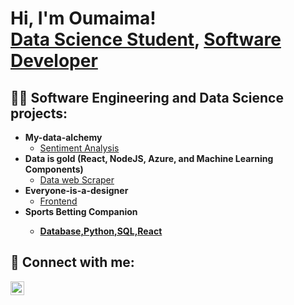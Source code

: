 <h1>Hi, I'm Oumaima! <br/><a href="https://github.com/joshmadakor1">Data Science Student</a>, <a href="https://www.linkedin.com/in/oumaima-bouanani-idrissi-1b5697347/">Software Developer</a>

<h2>👨‍💻 Software Engineering and Data Science projects:</h2>

- <b>My-data-alchemy</b>
  - [Sentiment Analysis](https://github.com/Oumycodes/my-data-alchemy)
- <b>Data is gold (React, NodeJS, Azure, and Machine Learning Components)</b>
  - [Data web Scraper](https://github.com/Oumycodes/data-is-gold) 
- <b>Everyone-is-a-designer</b>
  - [Frontend](https://github.com/Oumycodes/Everyone-is-a-designer)
- <b>Sports Betting Companion 
  - [Database,Python,SQL,React](https://github.com/mdauria0712/FINAL_SEMESTER_PIP_PROJECT)
  

<h2> 🤳 Connect with me:</h2>

[<img align="left" alt="Oumaima Bouanani Idrissi | LinkedIn" width="22px" src="https://cdn.jsdelivr.net/npm/simple-icons@v3/icons/linkedin.svg" />][linkedin]



[linkedin]:https://www.linkedin.com/in/oumaima-bouanani-idrissi-1b5697347/



